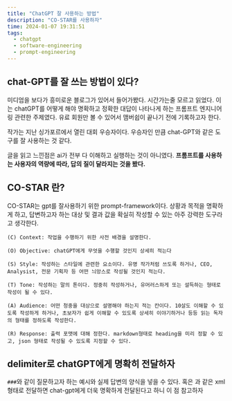 ```yaml
---
title: "ChatGPT 잘 사용하는 방법"
description: "CO-STAR를 사용하자"
time: 2024-01-07 19:31:51
tags:
  - chatgpt
  - software-engineering
  - prompt-engineering
---
```


## chat-GPT를 잘 쓰는 방법이 있다?

미디엄을 보다가 흥미로운 블로그가 있어서 들어가봤다. 시간가는줄 모르고 읽었다. 이는 chatGPT를 어떻게 해야 명확하고 정확한 대답이 나타나게 하는 프롬프트 엔지니어링 관련한 주제였다. 유료 회원만 볼 수 있어서 맴버쉽이 끝나기 전에 기록하고자 한다.

작가는 지난 싱가포르에서 열린 대회 우승자이다. 우승자인 만큼 chat-GPT와 같은 도구를 잘 사용하는 것 같다. 

글을 읽고 느낀점은 ai가 전부 다 이해하고 실행하는 것이 아니였다. **프롬프트를 사용하는 사용자의 역량에 따라, 답의 질이 달라지는 것을 봤다.**

## CO-STAR 란?

CO-STAR는 gpt를 잘사용하기 위한 prompt-framework이다. 상황과 목적을 명확하게 하고, 답변하고자 하는 대상 및 결과 값을 확실히 작성할 수 있는 아주 강력한 도구라고 생각한다.

```
(C) Context: 작업을 수행하기 위한 사전 배경을 설명한다.

(O) Objective: chatGPT에게 무엇을 수행할 것인지 상세히 적는다

(S) Style: 작성하는 스타일에 관련한 요소이다. 유명 작가처럼 쓰도록 하거나, CEO, Analysist, 전문 기획자 등 어떤 늬앙스로 작성될 것인지 적는다.

(T) Tone: 작성하는 말의 톤이다. 정중히 작성하거나, 유머러스하게 또는 설득하는 형태로 작성이 될 수 있다.

(A) Audience: 어떤 청중을 대상으로 설명해야 하는지 적는 칸이다. 10살도 이해할 수 있도록 작성하게 하거나, 초보자가 쉽게 이해할 수 있도록 상세히 이야기하거나 등등 읽는 독자의 형태를 정하도록 작성한다. 

(R) Response: 출력 포맷에 대해 정한다. markdown형태로 heading을 미리 정할 수 있고, json 형태로 작성될 수 있도록 지정할 수 있다.
```

## delimiter로 chatGPT에게 명확히 전달하자

`###`와 같이 질문하고자 하는 예시와 실제 답변의 양식을 넣을 수 있다. 혹은 <example-conversation> </example-conversation>과 같은 xml형태로 전달하면 chat-gpt에게 더욱 명확하게 전달된다고 하니 이 점 참고하자
